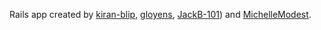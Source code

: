Rails app created by [kiran-blip](https://github.com/kiran-blip), [gloyens](https://github.com/gloyens), [JackB-101](https://github.com/JackB-101)) and [MichelleModest](https://github.com/MichelleModest).
